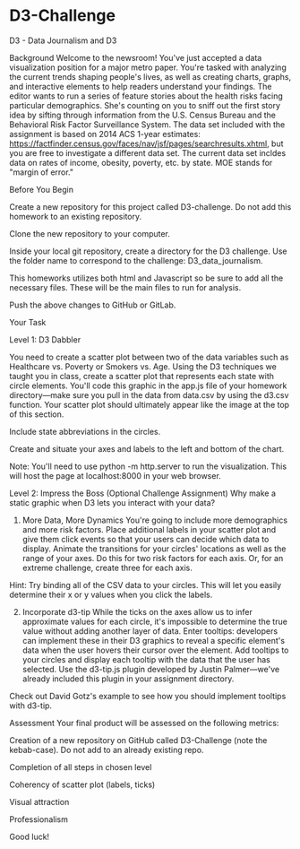 # D3-Challenge
D3 - Data Journalism and D3


Background
Welcome to the newsroom! You've just accepted a data visualization position for a major metro paper. You're tasked with analyzing the current trends shaping people's lives, as well as creating charts, graphs, and interactive elements to help readers understand your findings.
The editor wants to run a series of feature stories about the health risks facing particular demographics. She's counting on you to sniff out the first story idea by sifting through information from the U.S. Census Bureau and the Behavioral Risk Factor Surveillance System.
The data set included with the assignment is based on 2014 ACS 1-year estimates: https://factfinder.census.gov/faces/nav/jsf/pages/searchresults.xhtml, but you are free to investigate a different data set. The current data set incldes data on rates of income, obesity, poverty, etc. by state. MOE stands for "margin of error."

Before You Begin


Create a new repository for this project called D3-challenge. Do not add this homework to an existing repository.


Clone the new repository to your computer.


Inside your local git repository, create a directory for the D3 challenge. Use the folder name to correspond to the challenge: D3_data_journalism.


This homeworks utilizes both html and Javascript so be sure to add all the necessary files. These will be the main files to run for analysis.


Push the above changes to GitHub or GitLab.



Your Task

Level 1: D3 Dabbler

You need to create a scatter plot between two of the data variables such as Healthcare vs. Poverty or Smokers vs. Age.
Using the D3 techniques we taught you in class, create a scatter plot that represents each state with circle elements. You'll code this graphic in the app.js file of your homework directory—make sure you pull in the data from data.csv by using the d3.csv function. Your scatter plot should ultimately appear like the image at the top of this section.


Include state abbreviations in the circles.


Create and situate your axes and labels to the left and bottom of the chart.


Note: You'll need to use python -m http.server to run the visualization. This will host the page at localhost:8000 in your web browser.




Level 2: Impress the Boss (Optional Challenge Assignment)
Why make a static graphic when D3 lets you interact with your data?


1. More Data, More Dynamics
You're going to include more demographics and more risk factors. Place additional labels in your scatter plot and give them click events so that your users can decide which data to display. Animate the transitions for your circles' locations as well as the range of your axes. Do this for two risk factors for each axis. Or, for an extreme challenge, create three for each axis.

Hint: Try binding all of the CSV data to your circles. This will let you easily determine their x or y values when you click the labels.


2. Incorporate d3-tip
While the ticks on the axes allow us to infer approximate values for each circle, it's impossible to determine the true value without adding another layer of data. Enter tooltips: developers can implement these in their D3 graphics to reveal a specific element's data when the user hovers their cursor over the element. Add tooltips to your circles and display each tooltip with the data that the user has selected. Use the d3-tip.js plugin developed by Justin Palmer—we've already included this plugin in your assignment directory.


Check out David Gotz's example to see how you should implement tooltips with d3-tip.



Assessment
Your final product will be assessed on the following metrics:


Creation of a new repository on GitHub called D3-Challenge (note the kebab-case). Do not add to an already existing repo.


Completion of all steps in chosen level


Coherency of scatter plot (labels, ticks)


Visual attraction


Professionalism


Good luck!

